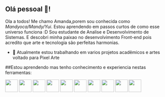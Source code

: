 ## Olá pessoal 👋! 

Ola a todos! Me chamo Amanda,porem sou conhecida como *Mandyoca/Mandy/Yui*.
Estou aprendendo em passos curtos de como esse universo funciona :D
Sou estudante de Analise e Desenvolvimento de Sistemas.
E descobri minha paixao no desenvolvimento Front-end pois acredito que arte e tecnologia são perfeitas harmonias.

- 🔭 Atualmente estou trabalhando em varios projetos acadêmicos e artes voltado para Pixel Arte

##Estou aprendendo mas tenho conhecimento e experiencia nestas ferramentas:

  
<img src="https://cdn.jsdelivr.net/gh/devicons/devicon/icons/html5/html5-plain-wordmark.svg" width="40" height="40"/>
            
<img src="https://cdn.jsdelivr.net/gh/devicons/devicon/icons/css3/css3-plain-wordmark.svg" width="40" height="40"/>
          
<img src="https://cdn.jsdelivr.net/gh/devicons/devicon/icons/javascript/javascript-plain.svg" width="40" height="40"/>
            
<img src="https://cdn.jsdelivr.net/gh/devicons/devicon/icons/linux/linux-original.svg" width="40" height="40"/>
            
<img src="https://cdn.jsdelivr.net/gh/devicons/devicon/icons/bootstrap/bootstrap-plain-wordmark.svg" width="40" height="40" />
            
<img src="https://cdn.jsdelivr.net/gh/devicons/devicon/icons/tailwindcss/tailwindcss-plain.svg" width="40" height="40" />
          
<img src="https://cdn.jsdelivr.net/gh/devicons/devicon/icons/mysql/mysql-plain-wordmark.svg" width="40" height="40" />     
            
<img src="https://cdn.jsdelivr.net/gh/devicons/devicon/icons/git/git-plain-wordmark.svg" width="40" height="40" />
            
<img src="https://cdn.jsdelivr.net/gh/devicons/devicon/icons/photoshop/photoshop-line.svg"  width="40" height="40"  />
            
<img src="https://cdn.jsdelivr.net/gh/devicons/devicon/icons/illustrator/illustrator-plain.svg"  width="40" height="40"/>
          
        


